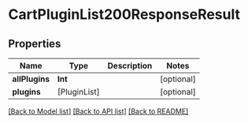 # CartPluginList200ResponseResult

## Properties
Name | Type | Description | Notes
------------ | ------------- | ------------- | -------------
**allPlugins** | **Int** |  | [optional] 
**plugins** | [PluginList] |  | [optional] 

[[Back to Model list]](../README.md#documentation-for-models) [[Back to API list]](../README.md#documentation-for-api-endpoints) [[Back to README]](../README.md)


